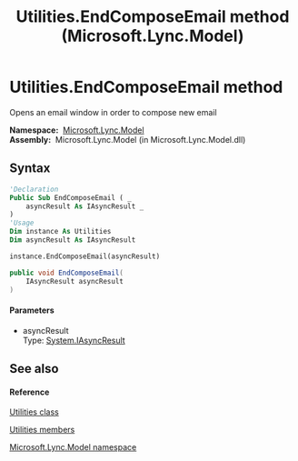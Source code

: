 ﻿---
title: Utilities.EndComposeEmail method  (Microsoft.Lync.Model)
TOCTitle: 'EndComposeEmail method '
ms:assetid: M:Microsoft.Lync.Model.Utilities.EndComposeEmail(System.IAsyncResult)_DI_3_UC_OCS14MrefLyncWPF
ms:mtpsurl: https://msdn.microsoft.com/en-us/library/microsoft.lync.model.utilities.endcomposeemail(v=office.15)
ms:contentKeyID: 48599110
ms.date: 07/28/2014
mtps_version: v=office.15
f1_keywords:
- Microsoft.Lync.Model.Utilities.EndComposeEmail
dev_langs:
- CSharp
- JScript
- VB
- other
---

# Utilities.EndComposeEmail method

Opens an email window in order to compose new email

**Namespace:**  [Microsoft.Lync.Model](microsoft-lync-model-namespace_2.md)  
**Assembly:**  Microsoft.Lync.Model (in Microsoft.Lync.Model.dll)

## Syntax

``` vb
'Declaration
Public Sub EndComposeEmail ( _
    asyncResult As IAsyncResult _
)
'Usage
Dim instance As Utilities
Dim asyncResult As IAsyncResult

instance.EndComposeEmail(asyncResult)
```

``` csharp
public void EndComposeEmail(
    IAsyncResult asyncResult
)
```

#### Parameters

  - asyncResult  
    Type: [System.IAsyncResult](http://msdn2.microsoft.com/en-us/library/ft8a6455)  

## See also

#### Reference

[Utilities class](utilities-class-microsoft-lync-model_2.md)

[Utilities members](utilities-members-microsoft-lync-model_2.md)

[Microsoft.Lync.Model namespace](microsoft-lync-model-namespace_2.md)

